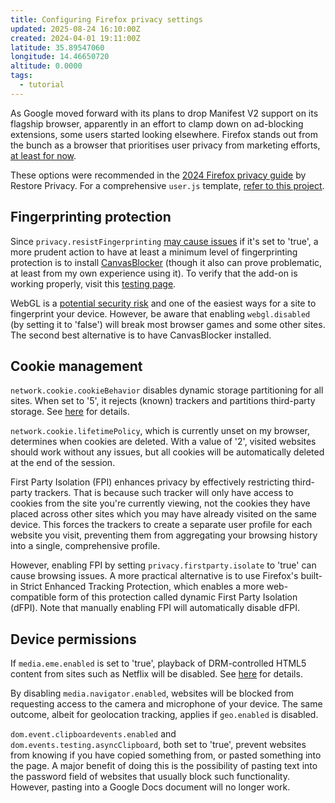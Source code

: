 ```yaml
---
title: Configuring Firefox privacy settings
updated: 2025-08-24 16:10:00Z
created: 2024-04-01 19:11:00Z
latitude: 35.89547060
longitude: 14.46650720
altitude: 0.0000
tags:
  - tutorial
---
```


As Google moved forward with its plans to drop Manifest V2 support on its flagship browser, apparently in an effort to clamp down on ad-blocking extensions, some users started looking elsewhere. Firefox stands out from the bunch as a browser that prioritises user privacy from marketing efforts, [at least for now](https://blog.mozilla.org/en/firefox/update-on-terms-of-use/).

These options were recommended in the [2024 Firefox privacy guide](https://restoreprivacy.com/firefox-privacy/) by Restore Privacy. For a comprehensive `user.js` template, [refer to this project](https://github.com/arkenfox/user.js?tab=readme-ov-file).

## Fingerprinting protection

Since `privacy.resistFingerprinting` [may cause issues](https://librewolf.net/docs/faq/#what-are-the-most-common-downsides-of-rfp-resist-fingerprinting) if it's set to 'true', a more prudent action to have at least a minimum level of fingerprinting protection is to install [CanvasBlocker](https://addons.mozilla.org/en-US/firefox/addon/canvasblocker/) (though it also can prove problematic, at least from my own experience using it). To verify that the add-on is working properly, visit this [testing page](http://kkapsner.github.io/CanvasBlocker/test/detectionTest.html).

WebGL is a [potential security risk](https://security.stackexchange.com/questions/13799/is-webgl-a-security-concern) and one of the easiest ways for a site to fingerprint your device. However, be aware that enabling `webgl.disabled` (by setting it to 'false') will break most browser games and some other sites. The second best alternative is to have CanvasBlocker installed.

## Cookie management

`network.cookie.cookieBehavior` disables dynamic storage partitioning for all sites. When set to '5', it rejects (known) trackers and partitions third-party storage. See [here](https://developer.mozilla.org/en-US/docs/Web/Privacy/State_Partitioning) for details.

`network.cookie.lifetimePolicy`, which is currently unset on my browser, determines when cookies are deleted. With a value of '2', visited websites should work without any issues, but all cookies will be automatically deleted at the end of the session.

First Party Isolation (FPI) enhances privacy by effectively restricting third-party trackers. That is because such tracker will only have access to cookies from the site you're currently viewing, not the cookies they have placed across other sites which you may have already visited on the same device. This forces the trackers to create a separate user profile for each website you visit, preventing them from aggregating your browsing history into a single, comprehensive profile.

However, enabling FPI by setting `privacy.firstparty.isolate` to 'true' can cause browsing issues. A more practical alternative is to use Firefox's built-in Strict Enhanced Tracking Protection, which enables a more web-compatible form of this protection called dynamic First Party Isolation (dFPI). Note that manually enabling FPI will automatically disable dFPI.

## Device permissions

If `media.eme.enabled` is set to 'true', playback of DRM-controlled HTML5 content from sites such as Netflix will be disabled. See [here](https://support.mozilla.org/en-US/kb/enable-drm#w_opt-out-of-cdm-playback-uninstall-cdms-and-stop-all-cdm-downloads) for details.

By disabling `media.navigator.enabled`, websites will be blocked from requesting access to the camera and microphone of your device. The same outcome, albeit for geolocation tracking, applies if `geo.enabled` is disabled.

`dom.event.clipboardevents.enabled` and `dom.events.testing.asyncClipboard`, both set to 'true', prevent websites from knowing if you have copied something from, or pasted something into the page. A major benefit of doing this is the possibility of pasting text into the password field of websites that usually block such functionality. However, pasting into a Google Docs document will no longer work.